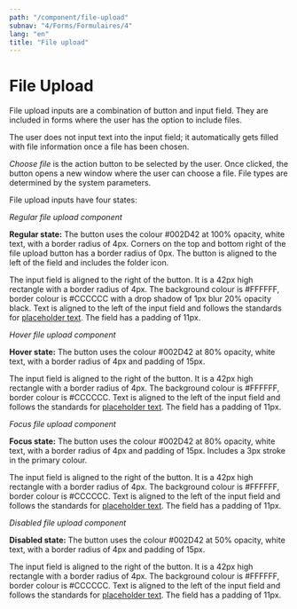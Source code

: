 ```yaml
---
path: "/component/file-upload"
subnav: "4/Forms/Formulaires/4"
lang: "en"
title: "File upload"
---
```


# File Upload

File upload inputs are a combination of button and input field. They are included in forms where the user has the option to include files.

The user does not input text into the input field; it automatically gets filled with file information once a file has been chosen.

_Choose file_ is the action button to be selected by the user. Once clicked, the button opens a new window where the user can choose a file. File types are determined by the system parameters.

File upload inputs have four states:

*Regular file upload component*

**Regular state:** The button uses the colour \#002D42 at 100% opacity, white text, with a border radius of 4px. Corners on the top and bottom right of the file upload button has a border radius of 0px. The button is aligned to the left of the field and includes the folder icon.

The input field is aligned to the right of the button. It is a 42px high rectangle with a border radius of 4px. The background colour is \#FFFFFF, border colour is \#CCCCCC with a drop shadow of 1px blur 20% opacity black. Text is aligned to the left of the input field and follows the standards for [placeholder text](typography.md). The field has a padding of 11px.

*Hover file upload component*

**Hover state:** The button uses the colour \#002D42 at 80% opacity, white text, with a border radius of 4px and padding of 15px.

The input field is aligned to the right of the button. It is a 42px high rectangle with a border radius of 4px. The background colour is \#FFFFFF, border colour is \#CCCCCC. Text is aligned to the left of the input field and follows the standards for [placeholder text](typography.md). The field has a padding of 11px.

*Focus file upload component*

**Focus state:** The button uses the colour \#002D42 at 80% opacity, white text, with a border radius of 4px and padding of 15px. Includes a 3px stroke in the primary colour.

The input field is aligned to the right of the button. It is a 42px high rectangle with a border radius of 4px. The background colour is \#FFFFFF, border colour is \#CCCCCC. Text is aligned to the left of the input field and follows the standards for [placeholder text](typography.md). The field has a padding of 11px.

*Disabled file upload component*

**Disabled state:** The button uses the colour \#002D42 at 50% opacity, white text, with a border radius of 4px and padding of 15px.

The input field is aligned to the right of the button. It is a 42px high rectangle with a border radius of 4px. The background colour is \#FFFFFF, border colour is \#CCCCCC. Text is aligned to the left of the input field and follows the standards for [placeholder text](typography.md). The field has a padding of 11px.
